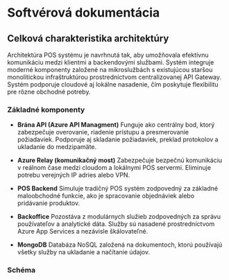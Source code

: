# Softvérová dokumentácia

## Celková charakteristika architektúry

Architektúra POS systému je navrhnutá tak, aby umožňovala efektívnu komunikáciu medzi klientmi a backendovými službami. Systém integruje moderné komponenty založené na mikroslužbách s existujúcou staršou monolitickou infraštruktúrou prostredníctvom centralizovanej API Gateway. Systém podporuje cloudové aj lokálne nasadenie, čím poskytuje flexibilitu pre rôzne obchodné potreby.

### Základné komponenty

- **Brána API (Azure API Managment)** 
Funguje ako centrálny bod, ktorý zabezpečuje overovanie, riadenie prístupu a presmerovanie požiadaviek. Podporuje aj skladanie požiadaviek, preklad protokolov a ukladanie do medzipamäte.

- **Azure Relay (komunikačný most)** 
Zabezpečuje bezpečnú komunikáciu v reálnom čase medzi cloudom a lokálnymi POS servermi. Eliminuje potrebu verejných IP adries alebo VPN.

- **POS Backend** 
Simuluje tradičný POS systém zodpovedný za základné maloobchodné funkcie, ako je spracovanie objednáviek alebo pridávanie produktov.

- **Backoffice** 
Pozostáva z modulárnych služieb zodpovedných za správu používateľov a analytické dáta. Služby sú nasadené prostredníctvom Azure App Services a nezávisle škálovateľné.

- **MongoDB** 
Databáza NoSQL založená na dokumentoch, ktorú používajú všetky služby na ukladanie a načítanie údajov.

### Schéma
